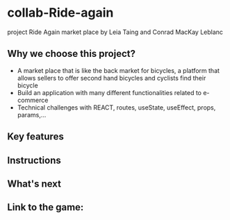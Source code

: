 # collab-Ride-again

project Ride Again market place by Leia Taing and Conrad MacKay Leblanc

## Why we choose this project?

- A market place that is like the back market for bicycles, a platform that allows sellers to offer second hand bicycles and cyclists find their bicycle
- Build an application with many different functionalities related to e-commerce
- Technical challenges with REACT, routes, useState, useEffect, props, params,...

## Key features

## Instructions

## What's next

## Link to the game:
